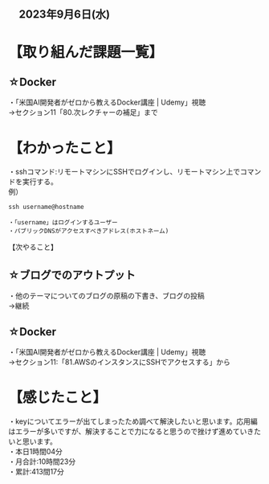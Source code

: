 ## 　2023年9月6日(水)
# 【取り組んだ課題一覧】
## ☆Docker
・「米国AI開発者がゼロから教えるDocker講座 | Udemy」視聴<br>
→セクション11「80.次レクチャーの補足」まで<br>
# 【わかったこと】
・sshコマンド:リモートマシンにSSHでログインし、リモートマシン上でコマンドを実行する。<br>
例）
```
ssh username@hostname

・「username」はログインするユーザー
・パブリックDNSがアクセスすべきアドレス(ホストネーム)
```
【次やること】
## ☆ブログでのアウトプット
・他のテーマについてのブログの原稿の下書き、ブログの投稿<br>
→継続<br>
## ☆Docker
・「米国AI開発者がゼロから教えるDocker講座 | Udemy」視聴<br>
→セクション11:「81.AWSのインスタンスにSSHでアクセスする」から<br>
# 【感じたこと】
・keyについてエラーが出てしまったため調べて解決したいと思います。応用編はエラーが多いですが、解決することで力になると思うので挫けず進めていきたいと思います。<br>
・本日1時間04分<br>
・月合計:10時間23分<br>
・累計:413間17分<br>
